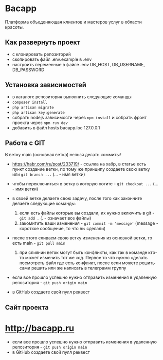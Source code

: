 # Bacapp

Платформа объеденяющая клиентов и мастеров услуг в области красоты.

## Как развернуть проект

-   с клонировать репозиторий
-   скопировать файл .env.example в .env
-   настроить переменные в файле .env DB_HOST, DB_USERNAME, DB_PASSWORD

## Установка зависимостей

-   в каталоге репозитория выполнить следующие команды
-   `composer install`
-   `php artisan migrate`
-   `php artisan key:generate`
-   собрать nodejs зависимости через `npm install` и собрать фронт проекта через `npm run dev`
-   добавить в файл hosts bacapp.loc 127.0.0.1

## Работа с GIT

В ветку main (основная ветка) нельзя делать коммиты!

-   https://habr.com/ru/post/233719/ - ссылка на хабр, в статье есть пункт создание ветки, по тому же принципу создаете свою ветку или `git branch ...` (... - имя ветки)
-   чтобы переключиться в ветку в которую хотите - `git checkout ...` (... - имя ветки)
-   в своей ветке делаете свою задачу, после того как закончите делаете следующие команды:
    1. если есть файлы которые вы создали, их нужно включить в git - `git add .` (. - означает все файлы)
    2. закомитить ваши изменения - `git commit -m 'message'` (message - короткое сообщение, то что вы сделали)
-   после этого сливаем свою ветку изменения из основной ветки, то есть main - `git pull main`
    1. при слиянии веток могут быть конфликты, как так в команде кто-то может изменить тот же код. Первое то что нужно сделать посмотреть файл где есть конфликт, после если можете решить сами решить или же написать в телеграмм группу

- если все прошло успешно нужно отправить изменения в удаленную репозитория - ```git push origin main```
- в GitHub создаете свой пулл реквест

## Сайт проекта

http://bacapp.ru
=======
-   если все прошло успешно нужно отправить изменения в удаленную репозитория - `git push origin main`
-   в GitHub создаете свой пулл реквест